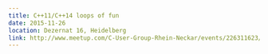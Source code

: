 ```yaml
---
title: C++11/C++14 loops of fun
date: 2015-11-26
location: Dezernat 16, Heidelberg
link: http://www.meetup.com/C-User-Group-Rhein-Neckar/events/226311623/
---
```

